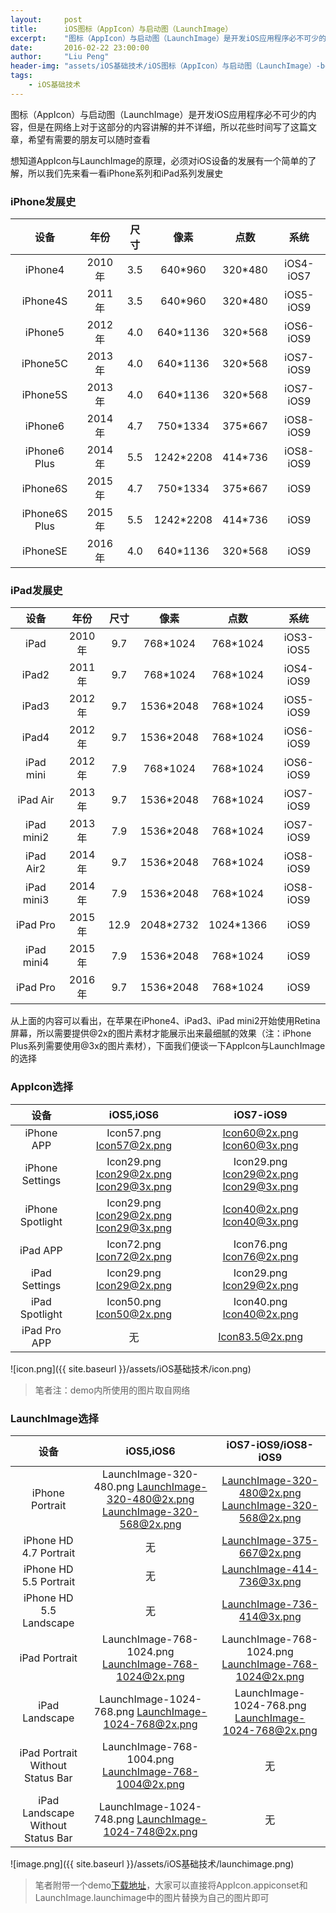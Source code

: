 ```yaml
---
layout:     post
title:      iOS图标（AppIcon）与启动图（LaunchImage）
excerpt:    "图标（AppIcon）与启动图（LaunchImage）是开发iOS应用程序必不可少的内容，但是在网络上对于这部分的内容讲解的并不详细，所以花些时间写了这篇文章，希望有需要的朋友可以随时查看"
date:       2016-02-22 23:00:00
author:     "Liu Peng"
header-img: "assets/iOS基础技术/iOS图标（AppIcon）与启动图（LaunchImage）-bg.jpg"
tags:
    - iOS基础技术
---
```


图标（AppIcon）与启动图（LaunchImage）是开发iOS应用程序必不可少的内容，但是在网络上对于这部分的内容讲解的并不详细，所以花些时间写了这篇文章，希望有需要的朋友可以随时查看

想知道AppIcon与LaunchImage的原理，必须对iOS设备的发展有一个简单的了解，所以我们先来看一看iPhone系列和iPad系列发展史

### iPhone发展史

| 设备 | 年份 | 尺寸 | 像素 | 点数 | 系统 |
| :-----: | :----: | :----: | :----: | :----: | :----: |
| iPhone4 | 2010年 | 3.5 | 640*960 | 320*480 | iOS4-iOS7 |
| iPhone4S | 2011年 | 3.5 | 640*960 | 320*480 | iOS5-iOS9 |
| iPhone5 | 2012年 | 4.0 | 640*1136 | 320*568 | iOS6-iOS9 |
| iPhone5C | 2013年 | 4.0 | 640*1136 | 320*568 | iOS7-iOS9 |
| iPhone5S | 2013年 | 4.0 | 640*1136 | 320*568 | iOS7-iOS9 |
| iPhone6 | 2014年 | 4.7 | 750*1334 | 375*667 | iOS8-iOS9 |
| iPhone6 Plus | 2014年 | 5.5 | 1242*2208 | 414*736 | iOS8-iOS9 |
| iPhone6S | 2015年 | 4.7 | 750*1334 | 375*667 | iOS9 |
| iPhone6S Plus | 2015年 | 5.5 | 1242*2208 | 414*736 | iOS9 |
| iPhoneSE | 2016年 | 4.0 | 640*1136 | 320*568 | iOS9 |

### iPad发展史

| 设备 | 年份 | 尺寸 | 像素 | 点数 | 系统 |
| :-----: | :----: | :----: | :----: | :----: | :----: |
| iPad | 2010年 | 9.7 | 768*1024 | 768*1024 | iOS3-iOS5 |
| iPad2 | 2011年 | 9.7 | 768*1024 | 768*1024 | iOS4-iOS9 |
| iPad3 | 2012年 | 9.7 | 1536*2048 | 768*1024 | iOS5-iOS9 |
| iPad4 | 2012年 | 9.7 | 1536*2048 | 768*1024 | iOS6-iOS9 |
| iPad mini | 2012年 | 7.9 | 768*1024 | 768*1024 | iOS6-iOS9 |
| iPad Air | 2013年 | 9.7 | 1536*2048 | 768*1024 | iOS7-iOS9 |
| iPad mini2 | 2013年 | 7.9 | 1536*2048 | 768*1024 | iOS7-iOS9 |
| iPad Air2 | 2014年 | 9.7 | 1536*2048 | 768*1024 | iOS8-iOS9 |
| iPad mini3 | 2014年 | 7.9 | 1536*2048 | 768*1024 | iOS8-iOS9 |
| iPad Pro | 2015年 | 12.9 | 2048*2732 | 1024*1366 | iOS9 |
| iPad mini4 | 2015年 | 7.9 | 1536*2048 | 768*1024 | iOS9 |
| iPad Pro | 2016年 | 9.7 | 1536*2048 | 768*1024 | iOS9 |

从上面的内容可以看出，在苹果在iPhone4、iPad3、iPad mini2开始使用Retina屏幕，所以需要提供@2x的图片素材才能展示出来最细腻的效果（注：iPhone Plus系列需要使用@3x的图片素材），下面我们便谈一下AppIcon与LaunchImage的选择

### AppIcon选择

| 设备 | iOS5,iOS6 | iOS7-iOS9 |
| :-----: | :----: | :----: |
| iPhone APP | Icon57.png Icon57@2x.png | Icon60@2x.png Icon60@3x.png |
| iPhone Settings | Icon29.png Icon29@2x.png Icon29@3x.png | Icon29.png Icon29@2x.png Icon29@3x.png |
| iPhone Spotlight | Icon29.png Icon29@2x.png Icon29@3x.png | Icon40@2x.png Icon40@3x.png |
| iPad APP | Icon72.png Icon72@2x.png | Icon76.png Icon76@2x.png |
| iPad Settings | Icon29.png Icon29@2x.png | Icon29.png Icon29@2x.png |
| iPad Spotlight | Icon50.png Icon50@2x.png | Icon40.png Icon40@2x.png |
| iPad Pro APP | 无 | Icon83.5@2x.png |

![icon.png]({{ site.baseurl }}/assets/iOS基础技术/icon.png)

> 笔者注：demo内所使用的图片取自网络

### LaunchImage选择

| 设备 | iOS5,iOS6 | iOS7-iOS9/iOS8-iOS9 |
| :-----: | :----: | :----: |
| iPhone Portrait | LaunchImage-320-480.png LaunchImage-320-480@2x.png LaunchImage-320-568@2x.png | LaunchImage-320-480@2x.png LaunchImage-320-568@2x.png |
| iPhone HD 4.7 Portrait | 无 | LaunchImage-375-667@2x.png |
| iPhone HD 5.5 Portrait | 无 | LaunchImage-414-736@3x.png |
| iPhone HD 5.5 Landscape | 无 | LaunchImage-736-414@3x.png |
| iPad Portrait | LaunchImage-768-1024.png LaunchImage-768-1024@2x.png | LaunchImage-768-1024.png LaunchImage-768-1024@2x.png |
| iPad Landscape | LaunchImage-1024-768.png LaunchImage-1024-768@2x.png | LaunchImage-1024-768.png LaunchImage-1024-768@2x.png |
| iPad Portrait Without Status Bar | LaunchImage-768-1004.png LaunchImage-768-1004@2x.png | 无 |
| iPad Landscape Without Status Bar | LaunchImage-1024-748.png LaunchImage-1024-748@2x.png | 无 |

![image.png]({{ site.baseurl }}/assets/iOS基础技术/launchimage.png)

> 笔者附带一个demo[下载地址](https://github.com/wenxiangjiang/iOS-AppIcon-LaunchImage.git)，大家可以直接将AppIcon.appiconset和LaunchImage.launchimage中的图片替换为自己的图片即可